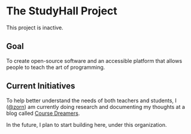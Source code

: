 # The StudyHall Project

This project is inactive.

## Goal

To create open-source software and an accessible platform that allows people to teach the art of programming.

## Current Initiatives

To help better understand the needs of both teachers and students, I ([@zorn](https://github.com/zorn)) am currently doing research and documenting my thoughts at a blog called [Course Dreamers](https://coursedreamers.com/).

In the future, I plan to start building here, under this organization.
